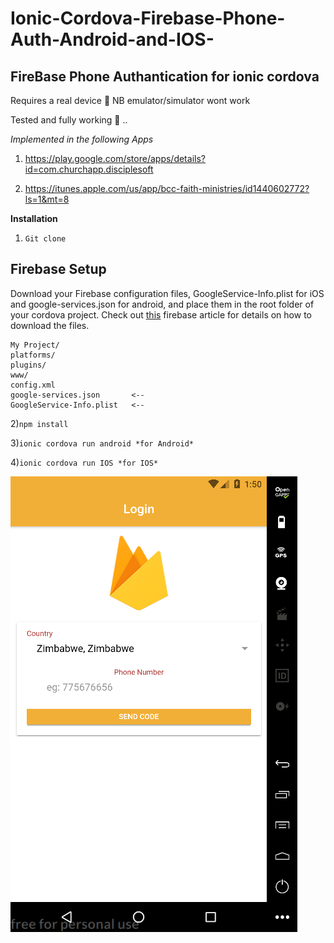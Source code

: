 # Ionic-Cordova-Firebase-Phone-Auth-Android-and-IOS-

## FireBase Phone Authantication  for ionic cordova


Requires a real device :iphone: NB emulator/simulator wont work

Tested and fully working  :muscle: ..

*Implemented in the following Apps*

1) https://play.google.com/store/apps/details?id=com.churchapp.disciplesoft



2) https://itunes.apple.com/us/app/bcc-faith-ministries/id1440602772?ls=1&mt=8


**Installation**



1) `Git clone`


## Firebase Setup
Download your Firebase configuration files, GoogleService-Info.plist for iOS and google-services.json for android, and place them in the root folder of your cordova project. Check out [this](https://support.google.com/firebase/answer/7015592) firebase article for details on how to download the files.

    My Project/
    platforms/
    plugins/
    www/
    config.xml
    google-services.json       <--
    GoogleService-Info.plist   <--
   


2)`npm install`

3)`ionic cordova run android *for Android*`

4)`ionic cordova run IOS *for IOS*`




![screenshot](https://github.com/Lesruez93/Ionic-Cordova-Firebase-Phone-Auth-Android-and-IOS-/blob/master/screenshots/Genymotion%20for%20personal%20use%20-%20Google%20Nexus%205X%20-%208.0%20-%20API%2026%20-%201080x1920%20(1080x1920%2C%20420dpi)%20-%20192.168.167.101%201_25_2019%203_49_50%20PM.png)
